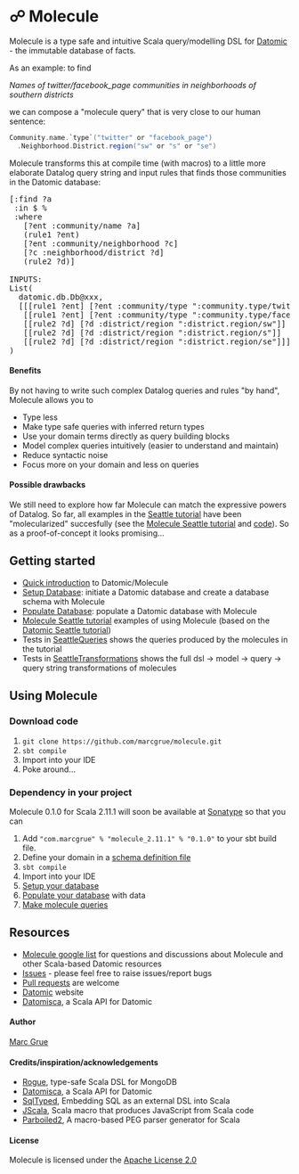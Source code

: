 # ☍ Molecule

Molecule is a type safe and intuitive Scala query/modelling DSL for 
[Datomic][datomic] - the immutable database of facts. 

As an example: to find

_Names of twitter/facebook_page communities in neighborhoods of southern districts_
 
we can compose a "molecule query" that is very close to our
human sentence:

```scala
Community.name.`type`("twitter" or "facebook_page")
  .Neighborhood.District.region("sw" or "s" or "se")
```

Molecule transforms this at compile time (with macros) to a little more elaborate Datalog query string and
 input rules that finds those communities in the Datomic database:

<pre>
[:find ?a
 :in $ %
 :where
   [?ent :community/name ?a]
   (rule1 ?ent)
   [?ent :community/neighborhood ?c]
   [?c :neighborhood/district ?d]
   (rule2 ?d)]

INPUTS:
List(
  datomic.db.Db@xxx,
  [[[rule1 ?ent] [?ent :community/type ":community.type/twitter"]]
   [[rule1 ?ent] [?ent :community/type ":community.type/facebook_page"]]
   [[rule2 ?d] [?d :district/region ":district.region/sw"]]
   [[rule2 ?d] [?d :district/region ":district.region/s"]]
   [[rule2 ?d] [?d :district/region ":district.region/se"]]]
)
</pre>

#### Benefits

By not having to write such complex Datalog queries and rules "by hand", Molecule 
allows you to

- Type less
- Make type safe queries with inferred return types
- Use your domain terms directly as query building blocks
- Model complex queries intuitively (easier to understand and maintain)
- Reduce syntactic noise
- Focus more on your domain and less on queries

#### Possible drawbacks

We still need to explore how far Molecule can match the expressive powers
 of Datalog. So far, all 
 examples in the
[Seattle tutorial][seattle] have been 
"molecularized" succesfully (see the 
[Molecule Seattle tutorial][tutorial] and 
[code][tutorialcode]). So as a proof-of-concept it looks promising...

## Getting started

- [Quick introduction][intro] to Datomic/Molecule
- [Setup Database][setup]: initiate a Datomic database and create a database schema with Molecule
- [Populate Database][populate]: populate a Datomic database with Molecule
- [Molecule Seattle tutorial][tutorial] examples of using Molecule (based on the 
[Datomic Seattle tutorial][seattle])
- Tests in [SeattleQueries][tutorialqueries] shows the queries produced by the molecules in the tutorial
- Tests in [SeattleTransformations][tutorialtransformations] shows the full dsl -> model -> query -> query string 
transformations of molecules

## Using Molecule

### Download code

1. `git clone https://github.com/marcgrue/molecule.git`
2. `sbt compile`
3. Import into your IDE
4. Poke around...


### Dependency in your project

Molecule 0.1.0 for Scala 2.11.1 will soon be available at 
[Sonatype](https://oss.sonatype.org/index.html#nexus-search;quick%7Emolecule-dsl)
 so that you can

1. Add `"com.marcgrue" % "molecule_2.11.1" % "0.1.0"` to your sbt build file.
2. Define your domain in a [schema definition file][setup]
3. `sbt compile`
4. Import into your IDE
5. [Setup your database][setup]
6. [Populate your database][populate] with data
7. [Make molecule queries][tutorial]


## Resources
- [Molecule google list][moleculegroup] for questions and discussions about Molecule and other Scala-based Datomic resources
- [Issues][issues] - please feel free to raise issues/report bugs
- [Pull requests][pullrequests] are welcome
- [Datomic][datomic] website
- [Datomisca](https://github.com/pellucidanalytics/datomisca), a Scala API for Datomic


#### Author
[Marc Grue](http://marcgrue.com)

#### Credits/inspiration/acknowledgements
- [Rogue](https://github.com/foursquare/rogue), type-safe Scala DSL for MongoDB
- [Datomisca](https://github.com/pellucidanalytics/datomisca), a Scala API for Datomic
- [SqlTyped](https://github.com/jonifreeman/sqltyped), Embedding SQL as an external DSL into Scala
- [JScala](https://github.com/nau/jscala), Scala macro that produces JavaScript from Scala code
- [Parboiled2](https://github.com/sirthias/parboiled2), A macro-based PEG parser generator for Scala

#### License
Molecule is licensed under the [Apache License 2.0](http://en.wikipedia.org/wiki/Apache_license)

[datomic]: http://www.datomic.com
[seattle]: http://docs.datomic.com/tutorial.html
[moleculegroup]: https://groups.google.com/forum/#!forum/molecule-dsl
[pullrequests]: https://github.com/marcgrue/molecule/pulls
[issues]: https://github.com/marcgrue/molecule/issues

[intro]: https://github.com/marcgrue/molecule/wiki/Quick-introduction-to-Datomic-and-Molecule
[setup]: https://github.com/marcgrue/molecule/wiki/Setup-a-Datomic-database
[populate]: https://github.com/marcgrue/molecule/wiki/Populate-the-database
[tutorial]: https://github.com/marcgrue/molecule/wiki/Molecule-Seattle-tutorial
[tutorialcode]: https://github.com/marcgrue/molecule/blob/master/examples/src/test/scala/molecule/examples/seattle/SeattleTests.scala
[tutorialqueries]: https://github.com/marcgrue/molecule/blob/master/examples/src/test/scala/molecule/examples/seattle/SeattleQueryTests.scala
[tutorialtransformations]: https://github.com/marcgrue/molecule/blob/master/examples/src/test/scala/molecule/examples/seattle/SeattleTransformationTests.scala
